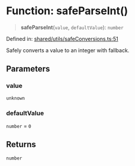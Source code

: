 # Function: safeParseInt()

> **safeParseInt**(`value`, `defaultValue`): `number`

Defined in: [shared/utils/safeConversions.ts:51](https://github.com/Nick2bad4u/Uptime-Watcher/blob/dca5483e793478722cd3e6e125cafcec5fc771f0/shared/utils/safeConversions.ts#L51)

Safely converts a value to an integer with fallback.

## Parameters

### value

`unknown`

### defaultValue

`number` = `0`

## Returns

`number`
